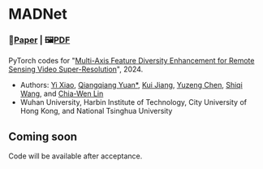 # MADNet
### 📖[**Paper**](https://ieeexplore.ieee.org/document/10387229) | 🖼️[**PDF**](/fig/TTST.pdf)

PyTorch codes for "[Multi-Axis Feature Diversity Enhancement for Remote Sensing Video Super-Resolution](https://ieeexplore.ieee.org/document/10387229)", 2024.

- Authors: [Yi Xiao](https://xy-boy.github.io/), [Qiangqiang Yuan*](http://qqyuan.users.sgg.whu.edu.cn/), [Kui Jiang](https://homepage.hit.edu.cn/jiangkui?lang=zh), [Yuzeng Chen](https://jianghe96.github.io/), [Shiqi Wang](https://www.cs.cityu.edu.hk/~shiqwang/), and [Chia-Wen Lin](https://www.ee.nthu.edu.tw/cwlin/)<br>
- Wuhan University, Harbin Institute of Technology,  City University of Hong Kong, and National Tsinghua University

## Coming soon
Code will be available after acceptance.
